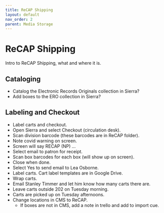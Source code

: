 ```yaml
---
title: ReCAP Shipping
layout: default
nav_order: 2
parent: Media Storage
---
```

# ReCAP Shipping
Intro to ReCAP Shipping, what and where it is.

## Cataloging
* Catalog the Electronic Records Originals collection in Sierra?
* Add boxes to the ERO collection in Sierra?

## Labeling and Checkout

* Label carts and checkout.
* Open Sierra and select Checkout (circulation desk).
* Scan division barcode (these barcodes are in ReCAP folder).
* Note covid warning on screen.
* Screen will say RECAP (NP) …
* Select email to patron for receipt.
* Scan box barcodes for each box (will show up on screen).
* Close when done.
* Select Yes to send email to Lea Osborne.
* Label carts. Cart label templates are in Google Drive.
* Wrap carts.
* Email Stanley Timmer and let him know how many carts there are.
* Leave carts outside 202 on Tuesday morning.
* Carts are picked up on Tuesday afternoons.
* Change locations in CMS to ReCAP.
    * If boxes are not in CMS, add a note in trello and add to import cue.
